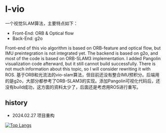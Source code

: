 # l-vio

一个视觉SLAM算法，主要特点如下：

- Front-End: ORB & Optical flow
- Back-End: g2o

Front-end of this vio algorithm is based on ORB-feature and optical flow, but IMU preintegration is not integrated yet. The backend is based on g2o, and most of the code is based on ORB-SLAM3 implementation. I added Pangolin visualization code afterward, but it still cannot build successfully. There is not much information about this topic, so I will consider rewriting it with ROS.
基于ORB和光流法的vio-slam算法，但目前还没有整合IMU预积分。后端用的是g2o，大部分都参考了ORB-SLAM3的实现。添加Pangolin可视化代码后，还没有build成功，这方面的资料太少了，后面还是考虑用ROS进行重写。

## history

- 2024.02.27 项目重构

[![Top Langs](https://github-readme-stats.vercel.app/api/top-langs/?username=Nothand0212&hide=javascript,html)](https://github.com/Nothand0212/lvio)
